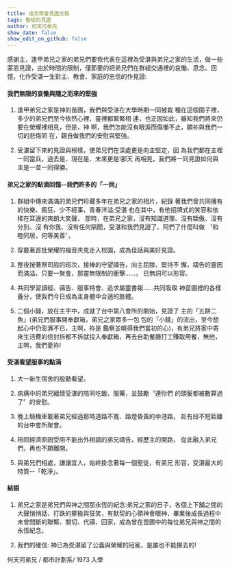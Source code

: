 ```yaml
---
title: 追念聚會見證文稿
tags: 聖徒的見證
author: 何天河弟兄
show_date: false
show_edit_on_github: false
---
```


感謝主，逢甲弟兄之家的弟兄們要我代表在這裡為受湛與弟兄之家的生活，做一些蒙恩見證，由於時間的限制，僅節要的把弟兄們在群組交通裡的哀慟、思念、回憶，化作受湛一生對主、教會、家庭的忠信的作見證:

#### 我們無限的哀慟與隨之而來的堅強

 1. 逢甲弟兄之家是神的苗圃，我們與受湛在大學時期一同被栽 種在這個園子裡，多少的弟兄們至今依然心裡、靈裡都緊緊相 連，也正因如此，雖知我們將來仍要在榮耀裡相見，但是，神 啊，我們怎能沒有眼淚而傷慟不止，願祢與我們一切的悲傷同 在，親自做我們的安慰與堅強。

 2. 受湛留下來的見證與榜樣，使弟兄們在深處更是向主堅定，因 為我們都在主裡一同當兵，過去是、現在是、未來更是!那天 再相見，我們將一同見證如何與主是一並一同得勝。

#### 弟兄之家的點滴回憶--我們許多的「一同」
 1. 群組中傳來滿滿的弟兄們珍藏多年在弟兄之家的相片，紀錄 著我們曾共同擁有的快樂、瘋狂、少不經事、青春洋溢;受湛 也在其中，有他招牌式的笑容和依稀在耳邊的爽朗大笑聲， 那時，在弟兄之家，沒有知識道理、沒有驕傲、沒有分別、沒 有你我、沒有任何隔閡，受湛和我們見證了、阿們了什麼叫做 〝和睦同居，何等美善〞。

 2. 穿戴著首批榮耀的福音夾克走入校園，成為佳話與美好見證。

 3. 整夜按著祭司般的班次，接棒的守望禱告，向主屈膝、堅持不 懈，禱告的靈因而滿溢，只要一聚會，那靈無限制的衝擊......， 已無詞可以形容。

 4. 共同學習讀經、禱告、服事特會、追求屬靈書報......共同吸取 神苗圃裡的各樣養分，使我們今日成為主身體中合適的肢體。

 5. 二個小錢，放在主手中，成就了台中第八會所的開始，見證了 主的「五餅二魚」(弟兄們服事開奉獻箱，弟兄之家眾多一包 包的「小錢」的流出，至今想起心中仍澎湃不已，主啊，祢是 鑑察並曉得我們當初的心)，有弟兄將家中寄來生活費的信封拆都不拆就投入奉獻箱，再去自助餐廳打工賺取用餐，無他， 主啊，我們愛祢!

#### 受湛看望服事的點滴
  1. 大一新生宿舍的殷勤看望。

  2. 病痛中的弟兄緬懷受湛的陪同吃飯、服藥，並鼓勵〝連你們 的頭髮都被數算過了〞的安慰。

  3. 晚上騎機車載著弟兄經過那時道路不寬、路燈昏黃的中港路， 赴有段不短距離的台中會所聚會。

  4. 陪同經濟原因受阻不能出外相調的弟兄禱告，經歷主的開路， 從此融入弟兄們，再也不願離開。

  5. 與弟兄們相處，謙讓宜人，始終掛念著每一個聖徒，有弟兄 形容，受湛最大的特質--「乾淨」。

#### 結語
  1. 弟兄之家是弟兄們與神之間那永恆的紀念:弟兄之家的日子，各個上下舖之間的大聲悄悄話、打跌的揶揄與狂笑，有默契的心領神會眼神、畢業後成長過程中未曾間斷的聯繫、關切、代禱、回家，成為曾在苗圃中的每位弟兄與神之間的永恆紀念。

  2. 我們的確信: 神已為受湛留了公義與榮耀的冠冕，是誰也不能挪去的!

何天河弟兄 / 都市計劃系/ 1973 入學

